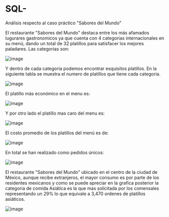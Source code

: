 # SQL-
Análisis respecto al caso práctico "Sabores del Mundo"

El restaurante "Sabores del Mundo" destaca entre los más afamados lugurares gastronomicos ya que cuenta con 4 categorias internacionales en su menú, dando un total de 32 platillos para satisfacer los mejores paladares. Las categorias son:  

![image](https://github.com/user-attachments/assets/ed2e3ddc-7757-44e6-9e87-34dd5589c2d0)

Y dentro de cada categoria podemos encontrar esquisitos platillos. En la siguiente tabla se muestra el numero de platillos que tiene cada categoria. 

![image](https://github.com/user-attachments/assets/391768a2-da93-46fe-b68b-b6715264b1e0)

El platillo más económico en el menu es:

![image](https://github.com/user-attachments/assets/227b5e7d-0062-47a5-82ff-fb0f723e35e4)

Y por otro lado el platillo mas caro del menu es:

![image](https://github.com/user-attachments/assets/9d857c0e-95fc-478f-acc8-12b600b143d2)

El costo promedio de los platillos del menú es de:

![image](https://github.com/user-attachments/assets/05d4e33a-3c98-4faa-a6df-25d16c8aad27)

En total se han realizado como pedidos únicos:

![image](https://github.com/user-attachments/assets/f9bf4b94-d0d0-4ec8-b7e8-659896d40a6d)

El restaurante "Sabores del Mundo" ubicado en el centro de la ciudad de México, aunque recibe extranjeros, el mayor consumo es por parte de los residentes mexicanos y como se puede apreciar en la grafica posterior la categoria de comida Asiática es la que mas solicitada por los comensales representando un 29% lo que equivale a 3,470 ordenes de platillos asiáticos.

![image](https://github.com/user-attachments/assets/0fb3aca4-2e76-4ded-966f-b3bf6f1c08a2)




